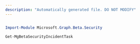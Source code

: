 ```yaml
---
description: "Automatically generated file. DO NOT MODIFY"
---
```


```powershell

Import-Module Microsoft.Graph.Beta.Security

Get-MgBetaSecurityIncidentTask

```